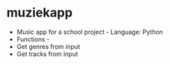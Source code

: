 # muziekapp
 
 - Music app for a school project -
Language: Python
- Functions -
- Get genres from input 
- Get tracks from input

